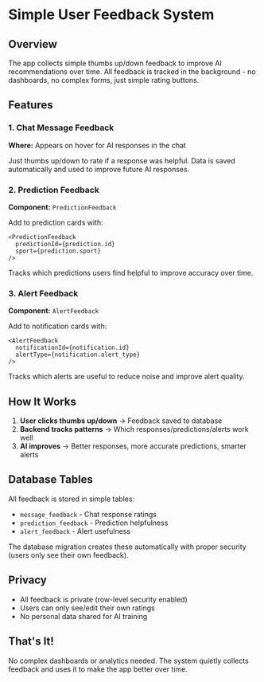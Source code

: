 # Simple User Feedback System

## Overview

The app collects simple thumbs up/down feedback to improve AI recommendations over time. All feedback is tracked in the background - no dashboards, no complex forms, just simple rating buttons.

## Features

### 1. Chat Message Feedback
**Where:** Appears on hover for AI responses in the chat

Just thumbs up/down to rate if a response was helpful. Data is saved automatically and used to improve future AI responses.

### 2. Prediction Feedback
**Component:** `PredictionFeedback`

Add to prediction cards with:
```tsx
<PredictionFeedback
  predictionId={prediction.id}
  sport={prediction.sport}
/>
```

Tracks which predictions users find helpful to improve accuracy over time.

### 3. Alert Feedback
**Component:** `AlertFeedback`

Add to notification cards with:
```tsx
<AlertFeedback
  notificationId={notification.id}
  alertType={notification.alert_type}
/>
```

Tracks which alerts are useful to reduce noise and improve alert quality.

## How It Works

1. **User clicks thumbs up/down** → Feedback saved to database
2. **Backend tracks patterns** → Which responses/predictions/alerts work well
3. **AI improves** → Better responses, more accurate predictions, smarter alerts

## Database Tables

All feedback is stored in simple tables:
- `message_feedback` - Chat response ratings
- `prediction_feedback` - Prediction helpfulness
- `alert_feedback` - Alert usefulness

The database migration creates these automatically with proper security (users only see their own feedback).

## Privacy

- All feedback is private (row-level security enabled)
- Users can only see/edit their own ratings
- No personal data shared for AI training

## That's It!

No complex dashboards or analytics needed. The system quietly collects feedback and uses it to make the app better over time.
